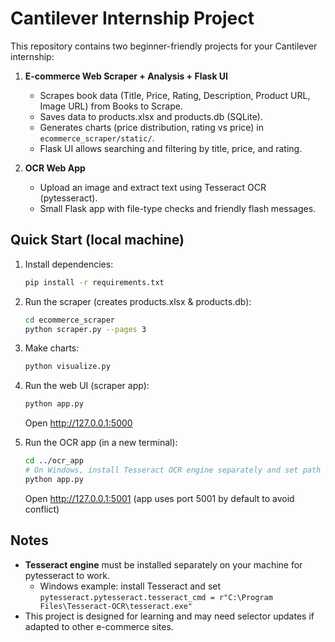 # Cantilever Internship Project

This repository contains two beginner-friendly projects for your Cantilever internship:

1. **E-commerce Web Scraper + Analysis + Flask UI**
   - Scrapes book data (Title, Price, Rating, Description, Product URL, Image URL) from Books to Scrape.
   - Saves data to products.xlsx and products.db (SQLite).
   - Generates charts (price distribution, rating vs price) in `ecommerce_scraper/static/`.
   - Flask UI allows searching and filtering by title, price, and rating.

2. **OCR Web App**
   - Upload an image and extract text using Tesseract OCR (pytesseract).
   - Small Flask app with file-type checks and friendly flash messages.

## Quick Start (local machine)
1. Install dependencies:
   ```bash
   pip install -r requirements.txt
   ```

2. Run the scraper (creates products.xlsx & products.db):
   ```bash
   cd ecommerce_scraper
   python scraper.py --pages 3
   ```

3. Make charts:
   ```bash
   python visualize.py
   ```

4. Run the web UI (scraper app):
   ```bash
   python app.py
   ```
   Open http://127.0.0.1:5000

5. Run the OCR app (in a new terminal):
   ```bash
   cd ../ocr_app
   # On Windows, install Tesseract OCR engine separately and set path in app.py if needed.
   python app.py
   ```
   Open http://127.0.0.1:5001 (app uses port 5001 by default to avoid conflict)

## Notes
- **Tesseract engine** must be installed separately on your machine for pytesseract to work.
  - Windows example: install Tesseract and set `pytesseract.pytesseract.tesseract_cmd = r"C:\Program Files\Tesseract-OCR\tesseract.exe"`
- This project is designed for learning and may need selector updates if adapted to other e-commerce sites.
